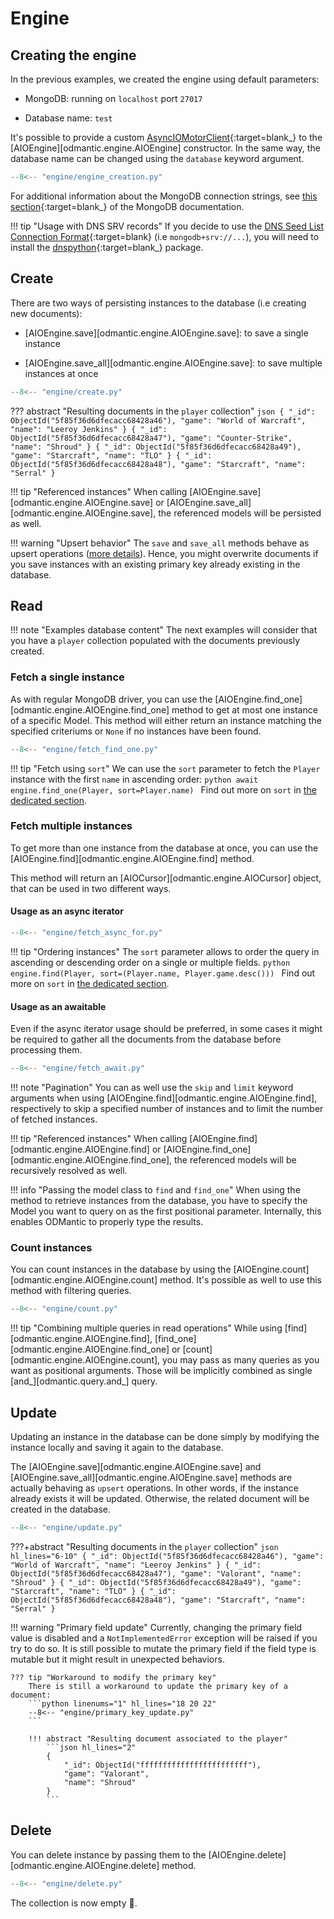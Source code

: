 # Engine

## Creating the engine

In the previous examples, we created the engine using default parameters:

- MongoDB: running on `localhost` port `27017`

- Database name: `test`

It's possible to provide a custom
[AsyncIOMotorClient](https://motor.readthedocs.io/en/stable/api-asyncio/asyncio_motor_client.html){:target=blank_}
to the [AIOEngine][odmantic.engine.AIOEngine] constructor. In the same way, the database
name can be changed using the `database` keyword argument.

```python linenums="1"
--8<-- "engine/engine_creation.py"
```

For additional information about the MongoDB connection strings, see [this
section](https://docs.mongodb.com/manual/reference/connection-string/){:target=blank_}
of the MongoDB documentation.

!!! tip "Usage with DNS SRV records"
    If you decide to use the [DNS Seed List Connection
    Format](https://docs.mongodb.com/manual/reference/connection-string/#dns-seed-list-connection-format){:target=blank}
    (i.e `mongodb+srv://...`), you will need to install the
    [dnspython](https://pypi.org/project/dnspython/){:target=blank_} package.

## Create
There are two ways of persisting instances to the database (i.e creating new documents):

- [AIOEngine.save][odmantic.engine.AIOEngine.save]: to save a single instance

- [AIOEngine.save_all][odmantic.engine.AIOEngine.save]: to save multiple instances at
  once

```python linenums="1" hl_lines="12 19"
--8<-- "engine/create.py"
```

??? abstract "Resulting documents in the `player` collection"
    ```json
    {
      "_id": ObjectId("5f85f36d6dfecacc68428a46"),
      "game": "World of Warcraft",
      "name": "Leeroy Jenkins"
    }
    {
      "_id": ObjectId("5f85f36d6dfecacc68428a47"),
      "game": "Counter-Strike",
      "name": "Shroud"
    }
    {
      "_id": ObjectId("5f85f36d6dfecacc68428a49"),
      "game": "Starcraft",
      "name": "TLO"
    }
    {
      "_id": ObjectId("5f85f36d6dfecacc68428a48"),
      "game": "Starcraft",
      "name": "Serral"
    }
    ```

!!! tip "Referenced instances"
    When calling [AIOEngine.save][odmantic.engine.AIOEngine.save] or
    [AIOEngine.save_all][odmantic.engine.AIOEngine.save], the referenced models will be persisted
    as well.

!!! warning "Upsert behavior"
    The `save` and `save_all` methods behave as upsert operations ([more
    details](engine.md#update)). Hence, you might overwrite documents if you save
    instances with an existing primary key already existing in the database.

## Read

!!! note "Examples database content"
    The next examples will consider that you have a `player` collection populated with
    the documents previously created.

### Fetch a single instance

As with regular MongoDB driver, you can use the
[AIOEngine.find_one][odmantic.engine.AIOEngine.find_one] method to get at most one
instance of a specific Model. This method will either return an instance matching the
specified criteriums or `None` if no instances have been found.

```python linenums="1" hl_lines="11 15-17"
--8<-- "engine/fetch_find_one.py"
```

!!! tip "Fetch using `sort`"
    We can use the `sort` parameter to fetch the `Player` instance with
    the first `name` in ascending order:
    ```python
    await engine.find_one(Player, sort=Player.name)
    ```
    Find out more on `sort` in [the dedicated section](querying.md#sorting).

### Fetch multiple instances

To get more than one instance from the database at once, you can use the
[AIOEngine.find][odmantic.engine.AIOEngine.find] method.

This method will return an [AIOCursor][odmantic.engine.AIOCursor] object, that can be
used in two different ways.

#### Usage as an async iterator
```python linenums="1" hl_lines="11"
--8<-- "engine/fetch_async_for.py"
```

!!! tip "Ordering instances"
    The `sort` parameter allows to order the query in ascending or descending order on
    a single or multiple fields.
    ```python
    engine.find(Player, sort=(Player.name, Player.game.desc()))
    ```
    Find out more on `sort` in [the dedicated section](querying.md#sorting).

#### Usage as an awaitable

Even if the async iterator usage should be preferred, in some cases it might be required
to gather all the documents from the database before processing them.

```python linenums="1" hl_lines="11"
--8<-- "engine/fetch_await.py"
```

!!! note "Pagination"
    You can as well use the `skip` and `limit` keyword arguments when using
    [AIOEngine.find][odmantic.engine.AIOEngine.find], respectively to skip a specified
    number of instances and to limit the number of fetched instances.

!!! tip "Referenced instances"
    When calling [AIOEngine.find][odmantic.engine.AIOEngine.find] or
    [AIOEngine.find_one][odmantic.engine.AIOEngine.find_one], the referenced models will
    be recursively resolved as well.

!!! info "Passing the model class to `find` and `find_one`"
    When using the method to retrieve instances from the database, you have to specify
    the Model you want to query on as the first positional parameter. Internally, this
    enables ODMantic to properly type the results.

### Count instances

You can count instances in the database by using the
[AIOEngine.count][odmantic.engine.AIOEngine.count] method. It's possible as well to use
this method with filtering queries.

```python linenums="1" hl_lines="11 14 17"
--8<-- "engine/count.py"
```

!!! tip "Combining multiple queries in read operations"
    While using [find][odmantic.engine.AIOEngine.find],
    [find_one][odmantic.engine.AIOEngine.find_one] or
    [count][odmantic.engine.AIOEngine.count], you may pass as many queries as you want
    as positional arguments. Those will be implicitly combined as single
    [and_][odmantic.query.and_] query.

## Update

Updating an instance in the database can be done simply by modifying the instance
locally and saving it again to the database.

The [AIOEngine.save][odmantic.engine.AIOEngine.save] and
[AIOEngine.save_all][odmantic.engine.AIOEngine.save] methods are actually behaving as
`upsert` operations. In other words, if the instance already exists it will be updated.
Otherwise, the related document will be created in the database.

```python linenums="1" hl_lines="13-14"
--8<-- "engine/update.py"
```

???+abstract "Resulting documents in the `player` collection"
    ```json hl_lines="6-10"
    {
      "_id": ObjectId("5f85f36d6dfecacc68428a46"),
      "game": "World of Warcraft",
      "name": "Leeroy Jenkins"
    }
    {
      "_id": ObjectId("5f85f36d6dfecacc68428a47"),
      "game": "Valorant",
      "name": "Shroud"
    }
    {
      "_id": ObjectId("5f85f36d6dfecacc68428a49"),
      "game": "Starcraft",
      "name": "TLO"
    }
    {
      "_id": ObjectId("5f85f36d6dfecacc68428a48"),
      "game": "Starcraft",
      "name": "Serral"
    }
    ```

!!! warning "Primary field update"
    Currently, changing the primary field value is disabled and a `NotImplementedError`
    exception will be raised if you try to do so. It is still possible to mutate the
    primary field if the field type is mutable but it might result in unexpected
    behaviors.

    ??? tip "Workaround to modify the primary key"
        There is still a workaround to update the primary key of a document:
        ```python linenums="1" hl_lines="18 20 22"
        --8<-- "engine/primary_key_update.py"
        ```

        !!! abstract "Resulting document associated to the player"
            ```json hl_lines="2"
            {
                "_id": ObjectId("ffffffffffffffffffffffff"),
                "game": "Valorant",
                "name": "Shroud"
            }
            ```

## Delete

You can delete instance by passing them to the
[AIOEngine.delete][odmantic.engine.AIOEngine.delete] method.

```python linenums="1" hl_lines="14"
--8<-- "engine/delete.py"
```

The collection is now empty :broom:.
